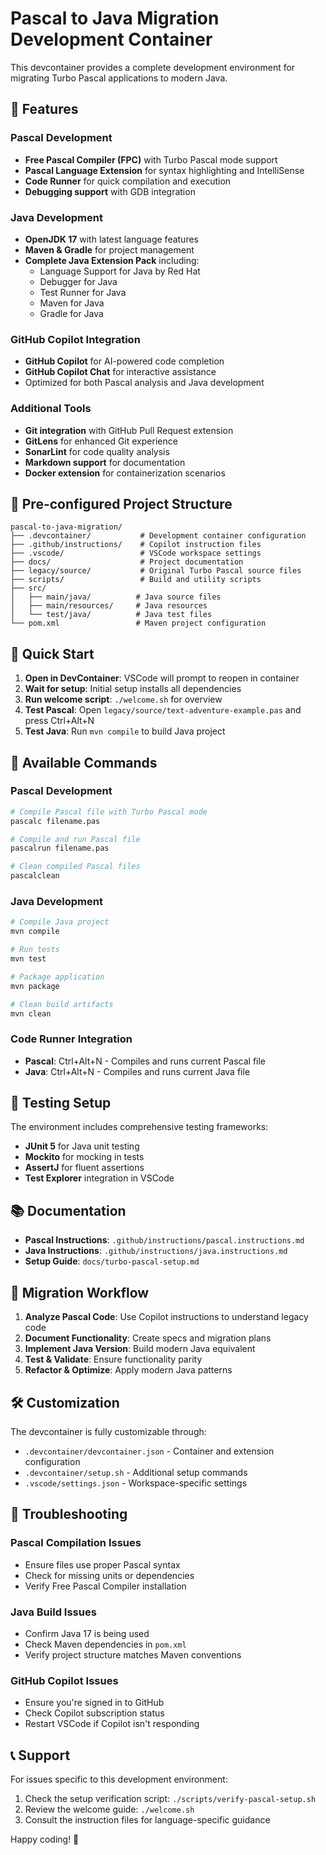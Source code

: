 # Pascal to Java Migration Development Container

This devcontainer provides a complete development environment for migrating Turbo Pascal applications to modern Java.

## 🚀 Features

### Pascal Development
- **Free Pascal Compiler (FPC)** with Turbo Pascal mode support
- **Pascal Language Extension** for syntax highlighting and IntelliSense
- **Code Runner** for quick compilation and execution
- **Debugging support** with GDB integration

### Java Development
- **OpenJDK 17** with latest language features
- **Maven & Gradle** for project management
- **Complete Java Extension Pack** including:
  - Language Support for Java by Red Hat
  - Debugger for Java
  - Test Runner for Java
  - Maven for Java
  - Gradle for Java

### GitHub Copilot Integration
- **GitHub Copilot** for AI-powered code completion
- **GitHub Copilot Chat** for interactive assistance
- Optimized for both Pascal analysis and Java development

### Additional Tools
- **Git integration** with GitHub Pull Request extension
- **GitLens** for enhanced Git experience
- **SonarLint** for code quality analysis
- **Markdown support** for documentation
- **Docker extension** for containerization scenarios

## 📁 Pre-configured Project Structure

```
pascal-to-java-migration/
├── .devcontainer/           # Development container configuration
├── .github/instructions/    # Copilot instruction files
├── .vscode/                 # VSCode workspace settings
├── docs/                    # Project documentation
├── legacy/source/           # Original Turbo Pascal source files
├── scripts/                 # Build and utility scripts
├── src/
│   ├── main/java/          # Java source files
│   ├── main/resources/     # Java resources
│   └── test/java/          # Java test files
└── pom.xml                 # Maven project configuration
```

## 🏃 Quick Start

1. **Open in DevContainer**: VSCode will prompt to reopen in container
2. **Wait for setup**: Initial setup installs all dependencies
3. **Run welcome script**: `./welcome.sh` for overview
4. **Test Pascal**: Open `legacy/source/text-adventure-example.pas` and press Ctrl+Alt+N
5. **Test Java**: Run `mvn compile` to build Java project

## 🔧 Available Commands

### Pascal Development
```bash
# Compile Pascal file with Turbo Pascal mode
pascalc filename.pas

# Compile and run Pascal file
pascalrun filename.pas

# Clean compiled Pascal files
pascalclean
```

### Java Development
```bash
# Compile Java project
mvn compile

# Run tests
mvn test

# Package application
mvn package

# Clean build artifacts
mvn clean
```

### Code Runner Integration
- **Pascal**: Ctrl+Alt+N - Compiles and runs current Pascal file
- **Java**: Ctrl+Alt+N - Compiles and runs current Java file

## 🧪 Testing Setup

The environment includes comprehensive testing frameworks:

- **JUnit 5** for Java unit testing
- **Mockito** for mocking in tests
- **AssertJ** for fluent assertions
- **Test Explorer** integration in VSCode

## 📚 Documentation

- **Pascal Instructions**: `.github/instructions/pascal.instructions.md`
- **Java Instructions**: `.github/instructions/java.instructions.md`
- **Setup Guide**: `docs/turbo-pascal-setup.md`

## 🔄 Migration Workflow

1. **Analyze Pascal Code**: Use Copilot instructions to understand legacy code
2. **Document Functionality**: Create specs and migration plans
3. **Implement Java Version**: Build modern Java equivalent
4. **Test & Validate**: Ensure functionality parity
5. **Refactor & Optimize**: Apply modern Java patterns

## 🛠️ Customization

The devcontainer is fully customizable through:
- `.devcontainer/devcontainer.json` - Container and extension configuration
- `.devcontainer/setup.sh` - Additional setup commands
- `.vscode/settings.json` - Workspace-specific settings

## 🐛 Troubleshooting

### Pascal Compilation Issues
- Ensure files use proper Pascal syntax
- Check for missing units or dependencies
- Verify Free Pascal Compiler installation

### Java Build Issues
- Confirm Java 17 is being used
- Check Maven dependencies in `pom.xml`
- Verify project structure matches Maven conventions

### GitHub Copilot Issues
- Ensure you're signed in to GitHub
- Check Copilot subscription status
- Restart VSCode if Copilot isn't responding

## 📞 Support

For issues specific to this development environment:
1. Check the setup verification script: `./scripts/verify-pascal-setup.sh`
2. Review the welcome guide: `./welcome.sh`
3. Consult the instruction files for language-specific guidance

Happy coding! 🎉